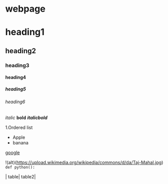 # webpage
# heading1

## heading2

### heading3
#### heading4
##### heading5
###### heading6

*italic*
**bold**
***italicbold***

1.Ordered list

- Apple
- banana

[google](https://www.google.com/)

!(alt)(https://upload.wikimedia.org/wikipedia/commons/d/da/Taj-Mahal.jpg)
`def python():`

| table| table2| 

